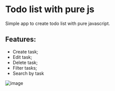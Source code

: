 # Todo list with pure js
Simple app to create todo list with pure javascript.
## Features:
- Create task;
- Edit task;
- Delete task;
- Filter tasks;
- Search by task

![image](https://github.com/user-attachments/assets/d6d46b64-846d-42d4-b819-de3a99ecff72)
